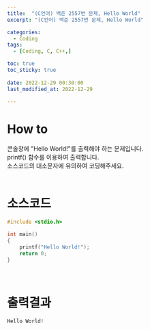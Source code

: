 ```yaml
---
title:  "(C언어) 백준 2557번 문제, Hello World" 
excerpt: "(C언어) 백준 2557번 문제, Hello World"

categories:
  - Coding
tags:
  - [Coding, C, C++,]

toc: true
toc_sticky: true
 
date: 2022-12-29 00:30:00
last_modified_at: 2022-12-29

---
```



# How to
콘솔창에 "Hello World!"를 출력해야 하는 문제입니다.<br>
printf() 함수를 이용하여 출력합니다.<br>
소스코드의 대소문자에 유의하여 코딩해주세요.<br>
<br> 

# 소스코드   
```cpp
#include <stdio.h>

int main()
{
	printf("Hello World!");
	return 0;
}
```
<br>   

# 출력결과   

```cpp
Hello World!
```
